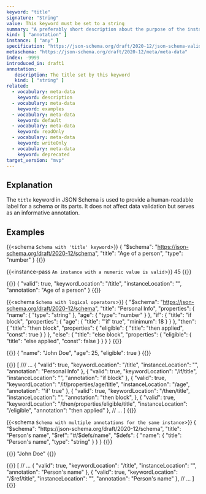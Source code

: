 ```yaml
---
keyword: "title"
signature: "String"
value: This keyword must be set to a string
summary: "A preferably short description about the purpose of the instance described by the schema."
kind: [ "annotation" ]
instance: [ "any" ]
specification: "https://json-schema.org/draft/2020-12/json-schema-validation.html#section-9.1"
metaschema: "https://json-schema.org/draft/2020-12/meta/meta-data"
index: -9999
introduced_in: draft1
annotation:
   description: The title set by this keyword
   kind: [ "string" ]
related:
  - vocabulary: meta-data
    keyword: description
  - vocabulary: meta-data
    keyword: examples
  - vocabulary: meta-data
    keyword: default
  - vocabulary: meta-data
    keyword: readOnly
  - vocabulary: meta-data
    keyword: writeOnly
  - vocabulary: meta-data
    keyword: deprecated
target_version: "mvp"
---
```


## Explanation

The `title` keyword in JSON Schema is used to provide a human-readable label for a schema or its parts. It does not affect data validation but serves as an informative annotation.

## Examples

{{<schema `Schema with 'title' keyword`>}}
{
  "$schema": "https://json-schema.org/draft/2020-12/schema",
  "title": "Age of a person",
  "type": "number"
}
{{</schema>}}

{{<instance-pass `An instance with a numeric value is valid`>}}
45
{{</instance-pass>}}

{{<instance-annotation>}}
{
  "valid": true,
  "keywordLocation": "/title",
  "instanceLocation": "",
  "annotation": "Age of a person"
}
{{</instance-annotation>}}

{{<schema `Schema with logical operators`>}}
{
  "$schema": "https://json-schema.org/draft/2020-12/schema",
  "title": "Personal Info",
  "properties": {
    "name": { "type": "string" },
    "age": { "type": "number" }
  },
  "if": {
    "title": "if block",
    "properties": {
      "age": { "title": "'if' true", "minimum": 18 }
    }
  },
  "then": {
    "title": "then block",
    "properties": {
      "eligible": { "title": "then applied", "const": true }
    }
  },
  "else": {
    "title": "else block",
    "properties": {
      "eligible": { "title": "else applied", "const": false }
    }
  }
}
{{</schema>}}

{{<instance-pass>}}
{
  "name": "John Doe",
  "age": 25,
  "eligible": true
}
{{</instance-pass>}}

{{<instance-annotation>}}
[
  /// ...
  {
    "valid": true,
    "keywordLocation": "/title",
    "instanceLocation": "",
    "annotation": "Personal Info"
  },
  {
    "valid": true,
    "keywordLocation": "/if/title",
    "instanceLocation": "",
    "annotation": "if block"
  },
  {
    "valid": true,
    "keywordLocation": "/if/properties/age/title",
    "instanceLocation": "/age",
    "annotation": "'if' true"
  },
  {
    "valid": true,
    "keywordLocation": "/then/title",
    "instanceLocation": "",
    "annotation": "then block",
  },
  {
    "valid": true,
    "keywordLocation": "/then/properties/eligible/title",
    "instanceLocation": "/eligible",
    "annotation": "then applied"
  },
  // ...
]
{{</instance-annotation>}}

{{<schema `Schema with multiple annotations for the same instance`>}}
{
  "$schema": "https://json-schema.org/draft/2020-12/schema",
  "title": "Person's name",
  "$ref": "#/$defs/name",
  "$defs": {
    "name": {
      "title": "Person's name",
      "type": "string"
    }
  }
}
{{</schema>}}

{{<instance-pass>}}
"John Doe"
{{</instance-pass>}}

{{<instance-annotation>}}
[
  // ...
  {
    "valid": true,
    "keywordLocation": "/title",
    "instanceLocation": "",
    "annotation": "Person's name"
  },
  {
    "valid": true,
    "keywordLocation": "/$ref/title",
    "instanceLocation": "",
    "annotation": "Person's name"
  },
  // ...
]
{{</instance-annotation>}}

